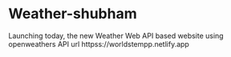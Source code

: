 # Weather-shubham
Launching today, the new Weather Web API based website using openweathers API url httpss://worldstempp.netlify.app
